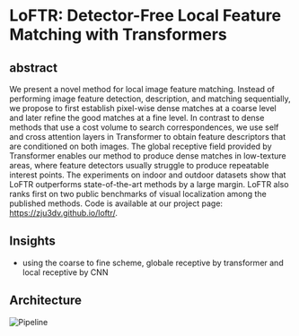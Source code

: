 # LoFTR: Detector-Free Local Feature Matching with Transformers
## abstract 
We present a novel method for local image feature
matching. Instead of performing image feature detection,
description, and matching sequentially, we propose to first
establish pixel-wise dense matches at a coarse level and
later refine the good matches at a fine level. In contrast
to dense methods that use a cost volume to search correspondences, we use self and cross attention layers in Transformer to obtain feature descriptors that are conditioned on
both images. The global receptive field provided by Transformer enables our method to produce dense matches in
low-texture areas, where feature detectors usually struggle to produce repeatable interest points. The experiments
on indoor and outdoor datasets show that LoFTR outperforms state-of-the-art methods by a large margin. LoFTR
also ranks first on two public benchmarks of visual localization among the published methods. Code is available at
our project page: https://zju3dv.github.io/loftr/.

## Insights
+ using the coarse to fine scheme, globale receptive by transformer and local receptive by CNN

## Architecture
![Pipeline](https://user-images.githubusercontent.com/62553342/154661662-d59f170f-b5c8-4df0-9ba7-21daa4dad725.png)

